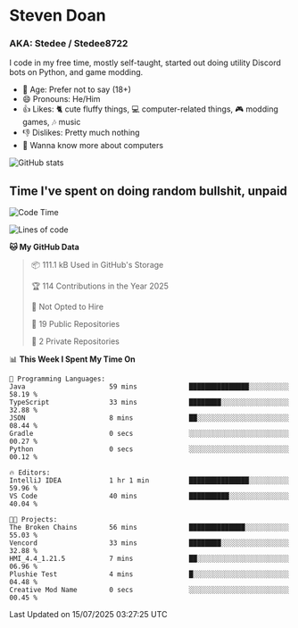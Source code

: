 # Steven Doan
### AKA: Stedee / Stedee8722
I code in my free time, mostly self-taught, started out doing utility Discord bots on Python, and game modding.

- 🤔 Age: Prefer not to say (18+)
- 😄 Pronouns: He/Him
- 👍 Likes: 🐈 cute fluffy things, 💻 computer-related things, 🎮 modding games, 🎶 music
- 👎 Dislikes: Pretty much nothing
- 🥹 Wanna know more about computers

![GitHub stats](https://github-readme-stats-iota-mocha-40.vercel.app/api?username=Stedee8722&show=prs_merged,prs_merged_percentage&show_icons=true&theme=transparent)

## Time I've spent on doing random bullshit, unpaid
<!--START_SECTION:Time I've spent on doing random bullshit, unpaid-->
![Code Time](http://img.shields.io/badge/Code%20Time-298%20hrs%202%20mins-blue)

![Lines of code](https://img.shields.io/badge/From%20Hello%20World%20I%27ve%20Written-85.1%20thousand%20lines%20of%20code-blue)

**🐱 My GitHub Data** 

> 📦 111.1 kB Used in GitHub's Storage 
 > 
> 🏆 114 Contributions in the Year 2025
 > 
> 🚫 Not Opted to Hire
 > 
> 📜 19 Public Repositories 
 > 
> 🔑 2 Private Repositories 
 > 
📊 **This Week I Spent My Time On** 

```text
💬 Programming Languages: 
Java                     59 mins             ███████████████░░░░░░░░░░   58.19 % 
TypeScript               33 mins             ████████░░░░░░░░░░░░░░░░░   32.88 % 
JSON                     8 mins              ██░░░░░░░░░░░░░░░░░░░░░░░   08.44 % 
Gradle                   0 secs              ░░░░░░░░░░░░░░░░░░░░░░░░░   00.27 % 
Python                   0 secs              ░░░░░░░░░░░░░░░░░░░░░░░░░   00.12 % 

🔥 Editors: 
IntelliJ IDEA            1 hr 1 min          ███████████████░░░░░░░░░░   59.96 % 
VS Code                  40 mins             ██████████░░░░░░░░░░░░░░░   40.04 % 

🐱‍💻 Projects: 
The Broken Chains        56 mins             ██████████████░░░░░░░░░░░   55.03 % 
Vencord                  33 mins             ████████░░░░░░░░░░░░░░░░░   32.88 % 
HMI_4.4_1.21.5           7 mins              ██░░░░░░░░░░░░░░░░░░░░░░░   06.96 % 
Plushie Test             4 mins              █░░░░░░░░░░░░░░░░░░░░░░░░   04.48 % 
Creative Mod Name        0 secs              ░░░░░░░░░░░░░░░░░░░░░░░░░   00.45 % 
```


 Last Updated on 15/07/2025 03:27:25 UTC
<!--END_SECTION:Time I've spent on doing random bullshit, unpaid-->

